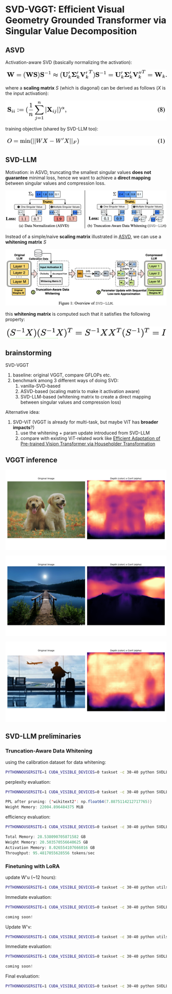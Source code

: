 # SVD-VGGT: Efficient Visual Geometry Grounded Transformer via Singular Value Decomposition

## ASVD

Activation-aware SVD (basically normalizing the activation):

![alt text](docs/ASVD_1.png)

where a **scaling matrix** $S$ (which is diagonal) can be derived as follows ($X$ is the input activation):

![alt text](docs/ASVD_2.png)

training objective (shared by SVD-LLM too):

![alt text](docs/objective.png)

## SVD-LLM

Motivation: in ASVD, truncating the smallest singular values **does not guarantee** minimal loss, hence we want to achieve a **direct mapping** between singular values and compression loss.

![alt text](docs/comparison.png)

Instead of a simple/naive **scaling matrix** illustrated in [ASVD](docs/ASVD_2.png), we can use a **whitening matrix** $S$ 

![alt text](docs/SVD-LLM.png)

this **whitening matrix** is computed such that it satisfies the following property:

![alt text](docs/whitening.png)

## brainstorming

SVD-VGGT

1. baseline: original VGGT, compare GFLOPs etc.
2. benchmark among 3 different ways of doing SVD: 
    1. vanilla-SVD-based
    2. ASVD-based (scaling matrix to make it activation aware)
    3. SVD-LLM-based (whitening matrix to create a direct mapping between singular values and compression loss)

Alternative idea:

1. SVD-ViT (VGGT is already for multi-task, but maybe ViT has **broader impacts**?)
    1. use the whitening + param update introduced from SVD-LLM
    2. compare with existing ViT-related work like [Efficient Adaptation of Pre-trained Vision Transformer via Householder Transformation](https://arxiv.org/pdf/2410.22952)


## VGGT inference

![alt text](toy_output/depth_b0_s1.png)

![alt text](toy_output/depth_b0_s0.png)

![alt text](toy_output/depth_b0_s2.png)

## SVD-LLM preliminaries

### Truncation-Aware Data Whitening

using the calibration dataset for data whitening:

```bash
PYTHONNOUSERSITE=1 CUDA_VISIBLE_DEVICES=0 taskset -c 30-40 python SVDLLM.py --model jeffwan/llama-7b-hf --step 1 --ratio 0.2 --whitening_nsamples 256 --dataset wikitext2 --seed 3 --model_seq_len 2048 --save_path .
```

perplexity evaluation:

```bash
PYTHONNOUSERSITE=1 CUDA_VISIBLE_DEVICES=0 taskset -c 30-40 python SVDLLM.py --step 4 --model_path jeffwan_llama_7b_hf_whitening_only_0.8.pt
```

```java
PPL after pruning: {'wikitext2': np.float64(7.8875114212717765)}
Weight Memory: 22004.896484375 MiB
```

efficiency evaluation:

```bash
PYTHONNOUSERSITE=1 CUDA_VISIBLE_DEVICES=0 taskset -c 30-40 python SVDLLM.py --step 5 --model_path jeffwan_llama_7b_hf_whitening_only_0.8.pt
```

```java
Total Memory: 28.538090705871582 GB
Weight Memory: 20.503570556640625 GB
Activation Memory: 8.026554107666016 GB
Throughput: 95.4817055628556 tokens/sec
```

### Finetuning with LoRA

update W'u (~12 hours):

```bash
PYTHONNOUSERSITE=1 CUDA_VISIBLE_DEVICES=0 taskset -c 30-40 python utils/LoRA.py --prune_model jeffwan_llama_7b_hf_whitening_only_0.8.pt --data_path yahma/alpaca-cleaned --output_dir ./first_half --lora_target_modules q_u_proj,k_u_proj,v_u_proj,o_u_proj,gate_u_proj,down_u_proj,up_u_proj --lora_r 8 --num_epochs 3 --learning_rate 1e-4 --batch_size 4 --micro_batch_size 1 --cutoff_len 1024 --group_by_length
```

Immediate evaluation:

```bash
PYTHONNOUSERSITE=1 CUDA_VISIBLE_DEVICES=0 taskset -c 30-40 python SVDLLM.py --model_path jeffwan_llama_7b_hf_whitening_only_0.8.pt --lora ./first_half /first_half --step 4
```

```java
coming soon!
```

Update W'v:

```bash
PYTHONNOUSERSITE=1 CUDA_VISIBLE_DEVICES=0 taskset -c 30-40 python utils/LoRA.py --prune_model ./first_half/merge.pt --data_path yahma/alpaca-cleaned --output_dir ./second_half --lora_target_modules q_v_proj,k_v_proj,v_v_proj,o_v_proj,gate_v_proj,down_v_proj,up_v_proj --lora_r 8 --num_epochs 3 --learning_rate 1e-4 --batch_size 64
```

Immediate evaluation:

```bash
PYTHONNOUSERSITE=1 CUDA_VISIBLE_DEVICES=0 taskset -c 30-40 python SVDLLM.py --model_path jeffwan_llama_7b_hf_whitening_only_0.8.pt --lora ./first_half /first_half --step 4
```

```java
coming soon!
```

Final evaluation:

```bash
PYTHONNOUSERSITE=1 CUDA_VISIBLE_DEVICES=0 taskset -c 30-40 python SVDLLM.py --model_path ./first_half/merge.pt --lora ./second_half --step 4
```
